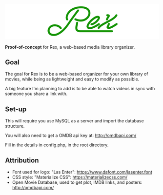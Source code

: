 ![Rex](https://github.com/LBBStudios/Rex/raw/main/img/logo.png)

__Proof-of-concept__ for Rex, a web-based media library organizer.

## Goal
The goal for Rex is to be a web-based organizer for your own library of movies, while being as lightweight and easy to modify as possible.

A big feature I'm planning to add is to be able to watch videos in sync with someone you share a link with.

## Set-up
This will require you use MySQL as a server and import the database structure.

You will also need to get a OMDB api key at: http://omdbapi.com/

Fill in the details in config.php, in the root directory.

## Attribution
* Font used for logo: "Las Enter": https://www.dafont.com/lasenter.font
* CSS style: "Materialize CSS": https://materializecss.com/
* Open Movie Database, used to get plot, IMDB links, and posters: http://omdbapi.com/
